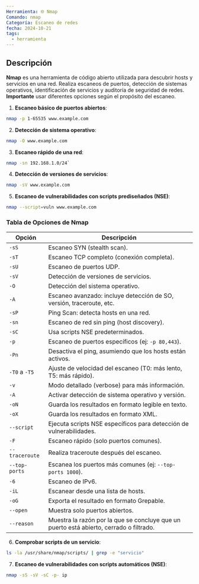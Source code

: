 ```yaml
---
Herramienta: 🌐 Nmap
Comando: nmap
Categoría: Escaneo de redes
fecha: 2024-10-21
tags:
  - herramienta
---
```

## Descripción 

**Nmap** es una herramienta de código abierto utilizada para descubrir hosts y servicios en una red. Realiza escaneos de puertos, detección de sistemas operativos, identificación de servicios y auditoría de seguridad de redes. **Importante** usar diferentes opciones según el propósito del escaneo.

1. **Escaneo básico de puertos abiertos**: 

```bash 
nmap -p 1-65535 www.example.com
```

2. **Detección de sistema operativo**:

```bash 
nmap -O www.example.com
```

3. **Escaneo rápido de una red**:

```bash 
nmap -sn 192.168.1.0/24`
```

4. **Detección de versiones de servicios**:

```bash 
nmap -sV www.example.com
```

5. **Escaneo de vulnerabilidades con scripts prediseñados (NSE)**:

```bash 
nmap --script=vuln www.example.com
```

### Tabla de Opciones de Nmap

| Opción  | Descripción                                           |
|---------|-------------------------------------------------------|
| `-sS`   | Escaneo SYN (stealth scan).                           |
| `-sT`   | Escaneo TCP completo (conexión completa).             |
| `-sU`   | Escaneo de puertos UDP.                               |
| `-sV`   | Detección de versiones de servicios.                  |
| `-O`    | Detección del sistema operativo.                      |
| `-A`    | Escaneo avanzado: incluye detección de SO, versión, traceroute, etc. |
| `-sP`   | Ping Scan: detecta hosts en una red.                  |
| `-sn`   | Escaneo de red sin ping (host discovery).             |
| `-sC`   | Usa scripts NSE predeterminados.                      |
| `-p`    | Escaneo de puertos específicos (ej: `-p 80,443`).     |
| `-Pn`   | Desactiva el ping, asumiendo que los hosts están activos. |
| `-T0` a `-T5` | Ajuste de velocidad del escaneo (T0: más lento, T5: más rápido). |
| `-v`    | Modo detallado (verbose) para más información.        |
| `-A`    | Activar detección de sistema operativo y versión.     |
| `-oN`   | Guarda los resultados en formato legible en texto.    |
| `-oX`   | Guarda los resultados en formato XML.                 |
| `--script` | Ejecuta scripts NSE específicos para detección de vulnerabilidades. |
| `-F`    | Escaneo rápido (solo puertos comunes).                |
| `--traceroute` | Realiza traceroute después del escaneo.        |
| `--top-ports` | Escanea los puertos más comunes (ej: `--top-ports 1000`). |
| `-6`    | Escaneo de IPv6.                                      |
| `-iL`   | Escanear desde una lista de hosts.                    |
| `-oG`   | Exporta el resultado en formato Grepable.             |
| `--open`| Muestra solo puertos abiertos.                        |
| `--reason` | Muestra la razón por la que se concluye que un puerto está abierto, cerrado o filtrado. |

6. **Comprobar scripts de un servicio**:

```bash 
ls -la /usr/share/nmap/scripts/ | grep -e "servicio"
```


7. **Escaneo de vulnerabilidades con scripts automáticos (NSE)**:

```bash 
nmap -sS -sV -sC -p- ip
```

